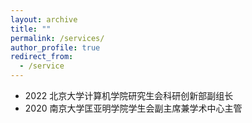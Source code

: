 ```yaml
---
layout: archive
title: ""
permalink: /services/
author_profile: true
redirect_from:
  - /service
---
```


- 2022 北京大学计算机学院研究生会科研创新部副组长
- 2020 南京大学匡亚明学院学生会副主席兼学术中心主管

